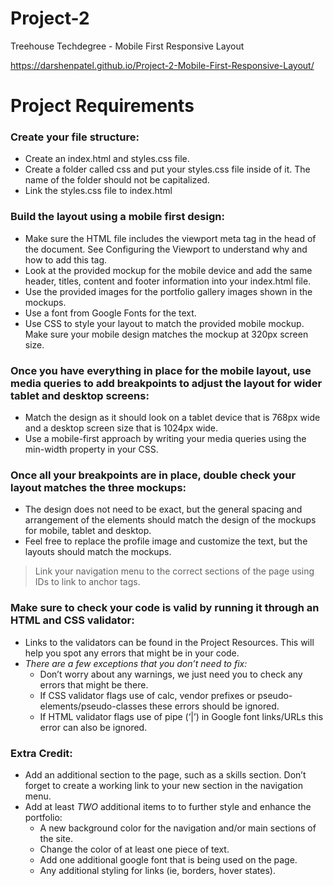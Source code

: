 # Project-2

Treehouse Techdegree - Mobile First Responsive Layout

 https://darshenpatel.github.io/Project-2-Mobile-First-Responsive-Layout/

 Project Requirements
 ====================

### Create your file structure:
  * Create an index.html and styles.css file.
  * Create a folder called css and put your styles.css file inside of it. The name of the folder should not be capitalized.
  * Link the styles.css file to index.html

### Build the layout using a mobile first design:
  * Make sure the HTML file includes the viewport meta tag in the head of the document. See Configuring the Viewport to understand why and how to add this tag.
  * Look at the provided mockup for the mobile device and add the same header, titles, content and footer information into your index.html file.
  * Use the provided images for the portfolio gallery images shown in the mockups.
  * Use a font from Google Fonts for the text.
  * Use CSS to style your layout to match the provided mobile mockup. Make sure your mobile design matches the mockup at 320px screen size.

### Once you have everything in place for the mobile layout, use media queries to add breakpoints to adjust the layout for wider tablet and desktop screens:
  * Match the design as it should look on a tablet device that is 768px wide and a desktop screen size that is 1024px wide.
  * Use a mobile-first approach by writing your media queries using the min-width property in your CSS.

### Once all your breakpoints are in place, double check your layout matches the three mockups:
  * The design does not need to be exact, but the general spacing and arrangement of the elements should match the design of the mockups for mobile, tablet and desktop.
  * Feel free to replace the profile image and customize the text, but the layouts should match the mockups.

> Link your navigation menu to the correct sections of the page using IDs to link to anchor tags.

### Make sure to check your code is valid by running it through an HTML and CSS validator:
  * Links to the validators can be found in the Project Resources. This will help you spot any errors that might be in your code.
  * *There are a few exceptions that you don’t need to fix:*
    - Don’t worry about any warnings, we just need you to check any errors that might be there.
    - If CSS validator flags use of calc, vendor prefixes or pseudo-elements/pseudo-classes these errors should be ignored.
    - If HTML validator flags use of pipe (‘|’) in Google font links/URLs this error can also be ignored.

### Extra Credit:
  * Add an additional section to the page, such as a skills section. Don’t forget to create a working link to your new section in the navigation menu.
  * Add at least *TWO* additional items to to further style and enhance the portfolio:
    - A new background color for the navigation and/or main sections of the site.
    - Change the color of at least one piece of text.
    - Add one additional google font that is being used on the page.
    - Any additional styling for links (ie, borders, hover states).
